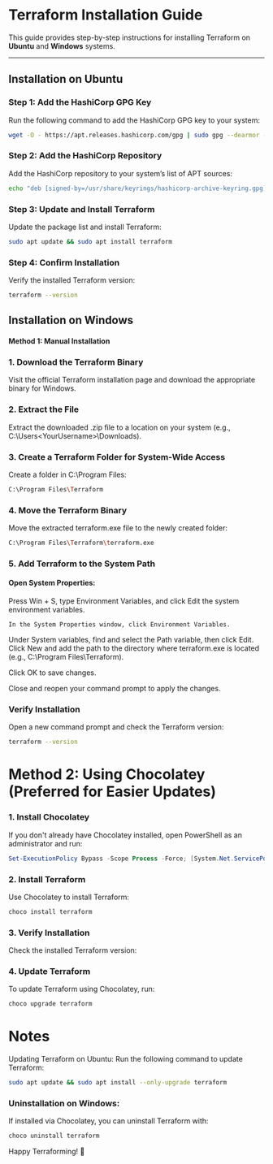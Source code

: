 # Terraform Installation Guide

This guide provides step-by-step instructions for installing Terraform on **Ubuntu** and **Windows** systems.

---

## Installation on Ubuntu

### Step 1: Add the HashiCorp GPG Key
Run the following command to add the HashiCorp GPG key to your system:
```bash
wget -O - https://apt.releases.hashicorp.com/gpg | sudo gpg --dearmor -o /usr/share/keyrings/hashicorp-archive-keyring.gpg
```

### Step 2: Add the HashiCorp Repository
Add the HashiCorp repository to your system’s list of APT sources:


```bash 
echo "deb [signed-by=/usr/share/keyrings/hashicorp-archive-keyring.gpg] https://apt.releases.hashicorp.com $(lsb_release -cs) main" | sudo tee /etc/apt/sources.list.d/hashicorp.list
```


### Step 3: Update and Install Terraform
Update the package list and install Terraform:



```bash
sudo apt update && sudo apt install terraform
```

### Step 4: Confirm Installation
Verify the installed Terraform version:

```bash
terraform --version
```


## Installation on Windows 

#### Method 1: Manual Installation

### 1. Download the Terraform Binary
Visit the official Terraform installation page and download the appropriate binary for Windows.

### 2. Extract the File
Extract the downloaded .zip file to a location on your system (e.g., C:\Users\<YourUsername>\Downloads).

### 3. Create a Terraform Folder for System-Wide Access

Create a folder in C:\Program Files:

```bash
C:\Program Files\Terraform
```


### 4. Move the Terraform Binary

Move the extracted terraform.exe file to the newly created folder:

```bash
C:\Program Files\Terraform\terraform.exe
```


### 5. Add Terraform to the System Path

#### Open System Properties:
Press Win + S, type Environment Variables, and click Edit the system environment variables.

    In the System Properties window, click Environment Variables.
Under System variables, find and select the Path variable, then click Edit.
Click New and add the path to the directory where terraform.exe is located (e.g., C:\Program Files\Terraform).

Click OK to save changes.

Close and reopen your command prompt to apply the changes.


### Verify Installation
Open a new command prompt and check the Terraform version:


```bash
terraform --version
```




# Method 2: Using Chocolatey (Preferred for Easier Updates)

### 1. Install Chocolatey

If you don't already have Chocolatey installed, open PowerShell as an administrator and run:


```powershell
Set-ExecutionPolicy Bypass -Scope Process -Force; [System.Net.ServicePointManager]::SecurityProtocol = [System.Net.ServicePointManager]::SecurityProtocol -bor 3072; iex ((New-Object System.Net.WebClient).DownloadString('https://community.chocolatey.org/install.ps1'))
```

### 2. Install Terraform
Use Chocolatey to install Terraform:

```powershell
choco install terraform
```

### 3. Verify Installation
Check the installed Terraform version:


### 4. Update Terraform
To update Terraform using Chocolatey, run:

```powershell
choco upgrade terraform
```


#

# Notes
Updating Terraform on Ubuntu: Run the following command to update Terraform:

```bash
sudo apt update && sudo apt install --only-upgrade terraform
```

### Uninstallation on Windows:
If installed via Chocolatey, you can uninstall Terraform with:

```powershell
choco uninstall terraform
```



Happy Terraforming! 🎉 